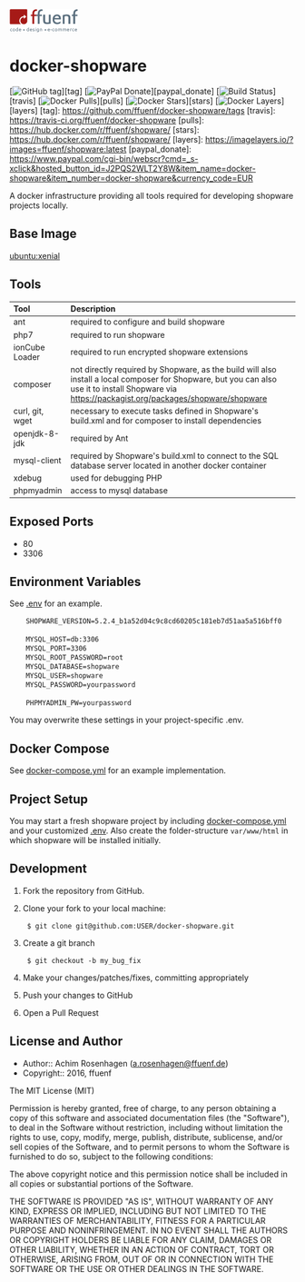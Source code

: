 <a href="http://www.ffuenf.de" title="ffuenf - code • design • e-commerce"><img src="https://github.com/ffuenf/Ffuenf_Common/blob/master/skin/adminhtml/default/default/ffuenf/ffuenf.png" alt="ffuenf - code • design • e-commerce" /></a>

docker-shopware
===============
[![GitHub tag](https://img.shields.io/github/tag/ffuenf/docker-shopware.svg)][tag]
[![PayPal Donate](https://img.shields.io/badge/paypal-donate-blue.svg)][paypal_donate]
[![Build Status](https://img.shields.io/travis/ffuenf/docker-shopware.svg)][travis]
[![Docker Pulls](https://img.shields.io/docker/pulls/ffuenf/shopware.svg)][pulls]
[![Docker Stars](https://img.shields.io/docker/stars/ffuenf/shopware.svg)][stars]
[![Docker Layers](https://badge.imagelayers.io/ffuenf/shopware.svg)][layers]
[tag]: https://github.com/ffuenf/docker-shopware/tags
[travis]: https://travis-ci.org/ffuenf/docker-shopware
[pulls]: https://hub.docker.com/r/ffuenf/shopware/
[stars]: https://hub.docker.com/r/ffuenf/shopware/
[layers]: https://imagelayers.io/?images=ffuenf/shopware:latest
[paypal_donate]: https://www.paypal.com/cgi-bin/webscr?cmd=_s-xclick&hosted_button_id=J2PQS2WLT2Y8W&item_name=docker-shopware&item_number=docker-shopware&currency_code=EUR

A docker infrastructure providing all tools required for developing shopware projects locally.

Base Image
----------

[ubuntu:xenial](https://hub.docker.com/_/ubuntu/)

Tools
-----

Tool            | Description 
:-------------- | :------------
ant             | required to configure and build shopware
php7            | required to run shopware
ionCube Loader  | required to run encrypted shopware extensions
composer        | not directly required by Shopware, as the build will also install a local composer for Shopware, but you can also use it to install Shopware via https://packagist.org/packages/shopware/shopware
curl, git, wget | necessary to execute tasks defined in Shopware's build.xml and for composer to install dependencies
openjdk-8-jdk   | required by Ant
mysql-client    | required by Shopware's build.xml to connect to the SQL database server located in another docker container
xdebug          | used for debugging PHP
phpmyadmin      | access to mysql database

Exposed Ports
-------------

* 80
* 3306

Environment Variables
---------------------

See [.env](.env) for an example.
```
    SHOPWARE_VERSION=5.2.4_b1a52d04c9c8cd60205c181eb7d51aa5a516bff0
    
    MYSQL_HOST=db:3306
    MYSQL_PORT=3306
    MYSQL_ROOT_PASSWORD=root
    MYSQL_DATABASE=shopware
    MYSQL_USER=shopware
    MYSQL_PASSWORD=yourpassword
    
    PHPMYADMIN_PW=yourpassword
```
You may overwrite these settings in your project-specific .env.

Docker Compose
--------------

See [docker-compose.yml](docker-compose.yml) for an example implementation.

Project Setup
--------------

You may start a fresh shopware project by including [docker-compose.yml](docker-compose.yml) and your customized [.env](.env).
Also create the folder-structure `var/www/html` in which shopware will be installed initially.

Development
-----------
1. Fork the repository from GitHub.
2. Clone your fork to your local machine:

        $ git clone git@github.com:USER/docker-shopware.git

3. Create a git branch

        $ git checkout -b my_bug_fix

5. Make your changes/patches/fixes, committing appropriately
7. Push your changes to GitHub
8. Open a Pull Request

License and Author
------------------

- Author:: Achim Rosenhagen (<a.rosenhagen@ffuenf.de>)
- Copyright:: 2016, ffuenf

The MIT License (MIT)

Permission is hereby granted, free of charge, to any person obtaining a copy
of this software and associated documentation files (the "Software"), to deal
in the Software without restriction, including without limitation the rights
to use, copy, modify, merge, publish, distribute, sublicense, and/or sell
copies of the Software, and to permit persons to whom the Software is
furnished to do so, subject to the following conditions:

The above copyright notice and this permission notice shall be included in all
copies or substantial portions of the Software.

THE SOFTWARE IS PROVIDED "AS IS", WITHOUT WARRANTY OF ANY KIND, EXPRESS OR
IMPLIED, INCLUDING BUT NOT LIMITED TO THE WARRANTIES OF MERCHANTABILITY,
FITNESS FOR A PARTICULAR PURPOSE AND NONINFRINGEMENT. IN NO EVENT SHALL THE
AUTHORS OR COPYRIGHT HOLDERS BE LIABLE FOR ANY CLAIM, DAMAGES OR OTHER
LIABILITY, WHETHER IN AN ACTION OF CONTRACT, TORT OR OTHERWISE, ARISING FROM,
OUT OF OR IN CONNECTION WITH THE SOFTWARE OR THE USE OR OTHER DEALINGS IN THE
SOFTWARE.